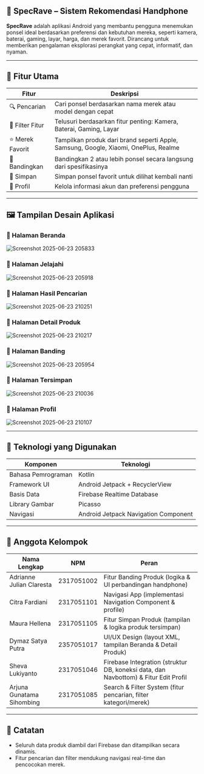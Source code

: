 ## 📱 SpecRave – Sistem Rekomendasi Handphone

**SpecRave** adalah aplikasi Android yang membantu pengguna menemukan ponsel ideal berdasarkan preferensi dan kebutuhan mereka, seperti kamera, baterai, gaming, layar, harga, dan merek favorit. Dirancang untuk memberikan pengalaman eksplorasi perangkat yang cepat, informatif, dan nyaman.

-----------------------------------------------------------------------------------------------------------------------------------------------------------------------

## 🎯 Fitur Utama

| Fitur             | Deskripsi                                                                           |
| ----------------- | ----------------------------------------------------------------------------------- |
| 🔍 Pencarian      | Cari ponsel berdasarkan nama merek atau model dengan cepat                          |
| 🎯 Filter Fitur   | Telusuri berdasarkan fitur penting: Kamera, Baterai, Gaming, Layar                  |
| ⭐ Merek Favorit  | Tampilkan produk dari brand seperti Apple, Samsung, Google, Xiaomi, OnePlus, Realme |
| 🤝 Bandingkan     | Bandingkan 2 atau lebih ponsel secara langsung dari spesifikasinya                  |
| 💾 Simpan         | Simpan ponsel favorit untuk dilihat kembali nanti                                   |
| 👤 Profil         | Kelola informasi akun dan preferensi pengguna                                       |

------------------------------------------------------------------------------------

## 🖼️ Tampilan Desain Aplikasi

### 🔹 Halaman Beranda
![Screenshot 2025-06-23 205833](https://github.com/user-attachments/assets/cf3e3711-d57e-48dc-9bb0-926e54805dae)


### 🔹 Halaman Jelajahi
![Screenshot 2025-06-23 205918](https://github.com/user-attachments/assets/0d49f984-ec13-45ce-9430-00a841307d69)


### 🔹 Halaman Hasil Pencarian
![Screenshot 2025-06-23 210251](https://github.com/user-attachments/assets/375866f1-f8af-4170-a0c2-670410f6bd0b)


### 🔹 Halaman Detail Produk
![Screenshot 2025-06-23 210217](https://github.com/user-attachments/assets/541260b4-7f32-44c0-a569-9b68a4e9a77b)


### 🔹 Halaman Banding
![Screenshot 2025-06-23 205954](https://github.com/user-attachments/assets/21c42a08-ce6e-410b-8243-c41e78e74079)


### 🔹 Halaman Tersimpan
![Screenshot 2025-06-23 210036](https://github.com/user-attachments/assets/18e7a643-2f8d-4d31-88c4-868cabb06ae9)


### 🔹 Halaman Profil
![Screenshot 2025-06-23 210107](https://github.com/user-attachments/assets/005b6687-5bf6-4004-9ed1-1d9579df89f9)



------------------------------------------------------------------------------------

## 🧪 Teknologi yang Digunakan

| Komponen              | Teknologi                                 |
|-----------------------|-------------------------------------------|
| Bahasa Pemrograman    | Kotlin                                    |
| Framework UI          | Android Jetpack + RecyclerView            |
| Basis Data            | Firebase Realtime Database                |
| Library Gambar        | Picasso                                   |
| Navigasi              | Android Jetpack Navigation Component      |

-----------------------------------------------------------------------------------------------------------------------------------------------------------------------

## 👥 Anggota Kelompok

| Nama Lengkap                | NPM        | Peran                                                                               |
| --------------------------- | ---------- | ----------------------------------------------------------------------------------- |
| Adrianne Julian Claresta    | 2317051002 | Fitur Banding Produk (logika & UI perbandingan handphone)                           |
| Citra Fardiani              | 2317051101 | Navigasi App (implementasi Navigation Component & profile)                          |
| Maura Hellena               | 2317051105 | Fitur Simpan Produk (tampilan & logika produk tersimpan)                            |
| Dymaz Satya Putra           | 2357051017 | UI/UX Design (layout XML, tampilan Beranda & Detail Produk)                         |
| Sheva Lukiyanto             | 2317051046 | Firebase Integration (struktur DB, koneksi data, dan Navbottom) & Fitur Edit Profil |
| Arjuna Gunatama Sihombing   | 2317051085 | Search & Filter System (fitur pencarian, filter kategori/merek)                     |

-----------------------------------------------------------------------------------------------------------------------------------------------------------------------


## 📌 Catatan

* Seluruh data produk diambil dari Firebase dan ditampilkan secara dinamis.
* Fitur pencarian dan filter mendukung navigasi real-time dan pencocokan merek.
